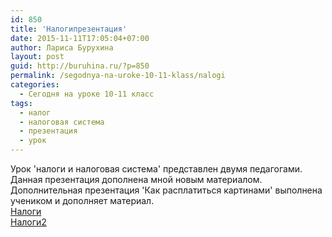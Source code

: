 ```yaml
---
id: 850
title: 'Налогипрезентация'
date: 2015-11-11T17:05:04+07:00
author: Лариса Бурухина
layout: post
guid: http://buruhina.ru/?p=850
permalink: /segodnya-na-uroke-10-11-klass/nalogi
categories:
  - Сегодня на уроке 10-11 класс
tags:
  - налог
  - налоговая система
  - презентация
  - урок
---
```

Урок 'налоги и налоговая система' представлен двумя педагогами. Данная презентация дополнена мной новым материалом. Дополнительная презентация 'Как расплатиться картинами' выполнена учеником и дополняет материал.  
<a href="http://www.slideshare.net/viktorz1986/ss-54990121" target="_blank">Налоги</a>  
<a href="http://www.slideshare.net/viktorz1986/ss-54990204" target="_blank">Налоги2</a>